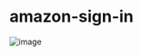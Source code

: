 # amazon-sign-in
![image](https://github.com/user-attachments/assets/cc2e9b04-d430-40f5-b3da-117d0b7f2e87)

